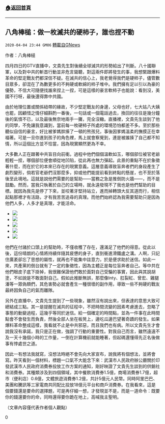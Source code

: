 ###  [:house:返回首頁](https://github.com/ourhimalayas/txt)
---

## 八角棒槌：做一枚滅共的硬柿子，誰也捏不動
`2020-04-04 23:44 GM06` [轉載自GNews](https://gnews.org/zh-hant/162378/)

作者：八角棒槌

四月四日的GTV直播中，文貴先生對後續全球滅共的形勢給出了判斷。八十國聯軍，以及對中共的斬首行動並非危言聳聽，對這兩件即將發生的事，我想緊跟爆料革命的堅定戰友們都深信不疑。在滅共的信心上，我老覺得我們是硬柿子，儘管數目眾多，卻混在了為數更多的不夠硬或軟綿的柿子堆中。我們擁有足以引以為豪的優勢，不信大可隨便找誰來捏上一捏，可是這樣的豪言軟柿子也能說：看到沒，美國不行呀，最後還得靠中共國。

由於地理位置或關係紐帶的緣故，不少堅定戰友的身邊，父母也好，七大姑八大姨也罷，因顧惜之情仔細斟酌一番後，一句話或一個電話過去，換回的往往是幾分鐘後的氣憤不已，以及最後無奈地兩手一攤，完全沒轍。直播裡，文貴先生談到了他的同學，不免讓我意識到，當前每一枚硬柿子所處的環境恐怕都差不多。至於那些聽似自信的豪言，好比被爹媽胖揍了一頓的熊孩兒，事後因爹媽溫柔的撫摸正在幸福著。可是一旦你進到孩子的角色裡，馬上就會察覺到，連是被誰揍了自己都不知情，所以這個比方並不恰當，因為現實顯然更為不幸。

大多數人正在跟著中共盲目向前衝。過程中他們個個溫軟如玉，哪個部位被官老爺輕輕一捏，哪個部位便會順從地凹陷，從此再也無力彈起。此景的重點不在於象徵著什麼，而在於它的本來已存在的現實意義。這層意義導致盲奔者們的身段產生了劇烈變形，倘若官老爺們沒那麼多，抑或他們能提前看到終點的懸崖，也不至於落後至此境地。這就是說他們需要的是幫助——當務之急是推倒防火牆——，而不是鼓勵。然而，當我只執著於自己的立場時，就永遠發現不了我也是他們幫助的目標。就因為我先是停了下來，並咬著牙堅持站立，進而掉轉頭大反其道而行，相信起點那裡才有活路，才有我苦苦追尋的真理。而他們始終認為我需要幫助只是因為他們人多，人多才是真理，才能活命。

- ![](https://s3-ap-northeast-1.amazonaws.com/news.guo.offload.media/wp-content/uploads/2020/04/04233411/1-36.jpg)
- ![](https://s3-ap-northeast-1.amazonaws.com/news.guo.offload.media/wp-content/uploads/2020/04/04233422/2-22.jpg)
- ![](https://s3-ap-northeast-1.amazonaws.com/news.guo.offload.media/wp-content/uploads/2020/04/04233433/3-18.jpg)
- ![](https://s3-ap-northeast-1.amazonaws.com/news.guo.offload.media/wp-content/uploads/2020/04/04233443/4-15.jpg)
- ![](https://s3-ap-northeast-1.amazonaws.com/news.guo.offload.media/wp-content/uploads/2020/04/04233453/5-5.jpg)


他們在付諸於口頭上的幫助時，不僅收穫了存在，還滿足了他們的得意。從此以後，這份晴朗的心情將持續伴隨其疲憊的身子，直到衝進滑鐵盧之溝。人啊，只記住廣袤卻忘了思想的屬性，就再也不能集中註意力，於是便求助於迷信。如此一來，共產黨的倒台就有了一定的象徵性，因為主體正是每位盲奔者自己。等中共在他們眼皮子底下掛掉，我很難保證他們敢於面對自己受騙的事實，因此與其說胡塗，不如說是不敢面對自己。假如此推斷無誤，那麼像Inty、肛裂紅、曾宏、雞腿潘等一眾偽類們，其危害勢必就會產生一種很壞的副作用，導致一些不夠硬的戰友最終因負自己的氣而離隊。

另外在直播中，文貴先生提到了一些現象，雖然沒有說出來，但表達的意思大致可總結成三點。其一是提醒在滅共的征程中，不把時間流變的因素考慮進去，忽略了事態的動變過程，這幾乎等同於迷信。給一個確定的時間點，並為一件事在此時間點會不會發生而負責，然後全部人坐在板凳上，邊吃瓜邊巴望著奇蹟的發生。如果爆料革命整成這樣，我看就不止是中共邪惡，而且我們也有病。所以文貴先生才會說我沒有承諾，我只是正在做，強調了行動的重要性。對我自己而言，雖然遠遠不及一天十幾個小時的工作量，一倒在計算機前就能睡著，但起碼還懂得先正名後做事有悖處世之道。

因此一有想法我就寫，沒想法時絕不會先向大家宣布，說我將有個想法，並將會寫。昨天看到一個材料，標題一口氣不大能念下來：武漢市人民政府辦公廳關於印發武漢市人民政府消費券投放工作方案的通知，剛好映證了文貴先生談到的供銷社和消費券。其種類涉及到四個領域，其中餐飲消費券1.5億，商場消費券1.7億，超市（便利店）0.6億，文體旅遊消費券1.2億，共計5億元人民幣。同時阿里巴巴、美團和騰訊等三家電商共同配比投放18億元平台和商戶消費券。在我看來，這是個要錢還是要命的選擇題，可是再仔細一想，才發現並不是，而是一道命令：既要你的錢還要你的命，同時還得要你跪在地上，高喊我主聖明。

（文章內容僅代表作者個人觀點）

0
